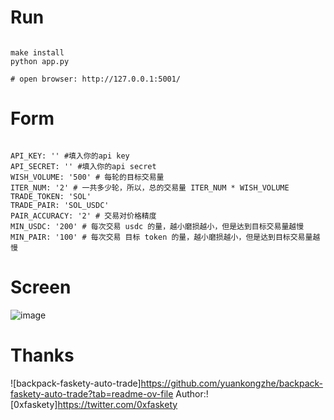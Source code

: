 # Run
```shell

make install
python app.py

# open browser: http://127.0.0.1:5001/
```

# Form 
```shell

API_KEY: '' #填入你的api key
API_SECRET: '' #填入你的api secret
WISH_VOLUME: '500' # 每轮的目标交易量
ITER_NUM: '2' # 一共多少轮，所以，总的交易量 ITER_NUM * WISH_VOLUME
TRADE_TOKEN: 'SOL'
TRADE_PAIR: 'SOL_USDC'
PAIR_ACCURACY: '2' # 交易对价格精度
MIN_USDC: '200' # 每次交易 usdc 的量，越小磨损越小，但是达到目标交易量越慢
MIN_PAIR: '100' # 每次交易 目标 token 的量，越小磨损越小，但是达到目标交易量越慢
```

# Screen
![image](https://github.com/sing1ee/backpack-bot-py/assets/1057882/fa679ff0-26da-4c2e-9997-1b65f1cfa446)

# Thanks
![backpack-faskety-auto-trade]https://github.com/yuankongzhe/backpack-faskety-auto-trade?tab=readme-ov-file Author:![0xfaskety]https://twitter.com/0xfaskety
